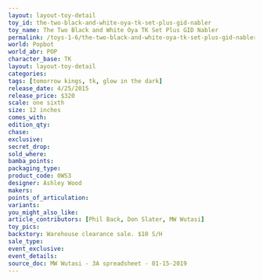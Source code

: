 ```yaml
---
layout: layout-toy-detail 
toy_id: the-two-black-and-white-oya-tk-set-plus-gid-nabler
toy_name: The Two Black and White Oya TK Set Plus GID Nabler
permalink: /toys-1-6/the-two-black-and-white-oya-tk-set-plus-gid-nabler.html
world: Popbot
world_abr: POP
character_base: TK
layout: layout-toy-detail
categories: 
tags: [tomorrow kings, tk, glow in the dark]
release_date: 4/25/2015
release_price: $320 
scale: one sixth
size: 12 inches
comes_with: 
edition_qty: 
chase: 
exclusive: 
secret_drop: 
sold_where: 
bamba_points: 
packaging_type: 
product_code: 0WS3
designer: Ashley Wood
makers: 
points_of_articulation: 
variants: 
you_might_also_like: 
article_contributors: [Phil Back, Don Slater, MW Wutasi]
toy_pics: 
backstory: Warehouse clearance sale. $10 S/H
sale_type: 
event_exclusive: 
event_details: 
source_doc: MW Wutasi - 3A spreadsheet - 01-15-2019
---
```

